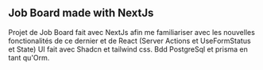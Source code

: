 ## Job Board made with NextJs

Projet de Job Board fait avec NextJs afin me familiariser avec les nouvelles fonctionalités de ce dernier et de React (Server Actions et UseFormStatus et State)
UI fait avec Shadcn et tailwind css.
Bdd PostgreSql et prisma en tant qu'Orm.
